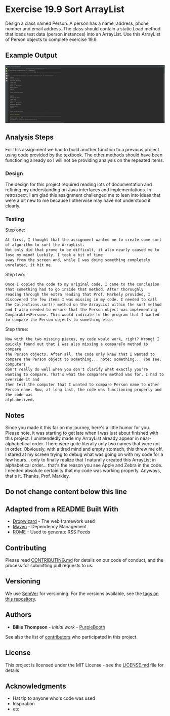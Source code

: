 # Exercise 19.9 Sort ArrayList

Design a class named Person. A person has a name, address, phone number and email address. 
The class should contain a static Load method that loads test data (person instances) 
into an ArrayList. Use this ArrayList of Person objects to complete exercise 19.9.

## Example Output

![Sample Output](README.jpg)

## Analysis Steps

For this assignment we had to build another function to a previous project using code provided
by the textbook. The other methods should have been functioning already so I will not be providing
analysis on the repeated items.

### Design

The design for this project required reading lots of documentation and refining my understanding
on Java interfaces and implementations. In retrospect, I am glad this assignment challenged me
to lean into ideas that were a bit new to me because I otherwise may have not understood it clearly. 

### Testing 

Step one:

```
At first, I thought that the assignment wanted me to create some sort of algorithm to sort the ArrayList. 
Not only did that prove to be difficult, it also nearly caused me to lose my mind! Luckily, I took a bit of time 
away from the screen and, while I was doing something completely unrelated, it hit me.
```

Step two:

```
Once I copied the code to my original code, I came to the conclusion that something had to go inside that method. After thoroughly
reading through the extra reading that Prof. Markely provided, I discovered the few items I was missing in my code. I needed to call
the Collections.sort() method on the ArrayList within the sort method and I also needed to ensure that the Person object was implementing
Comparable<Person>. This would indicate to the program that I wanted to compare the Person objects to something else. 
```

Step three:
```
Now with the two missing pieces, my code would work, right? Wrong! I quickly found out that I was also missing a compareTo method to compare
the Person objects. After all, the code only knew that I wanted to compare the Person object to something... note: something... You see, computers
don't really do well when you don't clarify what exactly you're wanting to compare. That's what the compareTo method was for. I had to override it and 
then tell the computer that I wanted to compare Person name to other Person name. Now, at long last, the code was functioning properly and the code was 
alphabetized.
```

## Notes

Since you made it this far on my journey, here's a little humor for you. Please note, it was starting to get late when I was just about finished with this project.
I unintendedly made my ArrayList already appear in near-alphabetical order. There were quite literally only two names that were not in order. Obviously, with a tired mind
and empty stomach, this threw me off. I stared at my screen trying to debug what was going on with my code for a few hours... only to finally realize that I naturally created this ArrayList
in alphabetical order... that's the reason you see Apple and Zebra in the code. I needed absolute certainity that my code was working properly. Anyways, that's it. Thanks, Prof. Markley.

## Do not change content below this line
## Adapted from a README Built With

* [Dropwizard](http://www.dropwizard.io/1.0.2/docs/) - The web framework used
* [Maven](https://maven.apache.org/) - Dependency Management
* [ROME](https://rometools.github.io/rome/) - Used to generate RSS Feeds

## Contributing

Please read [CONTRIBUTING.md](https://gist.github.com/PurpleBooth/b24679402957c63ec426) for details on our code of conduct, and the process for submitting pull requests to us.

## Versioning

We use [SemVer](http://semver.org/) for versioning. For the versions available, see the [tags on this repository](https://github.com/your/project/tags). 

## Authors

* **Billie Thompson** - *Initial work* - [PurpleBooth](https://github.com/PurpleBooth)

See also the list of [contributors](https://github.com/your/project/contributors) who participated in this project.

## License

This project is licensed under the MIT License - see the [LICENSE.md](LICENSE.md) file for details

## Acknowledgments

* Hat tip to anyone who's code was used
* Inspiration
* etc
